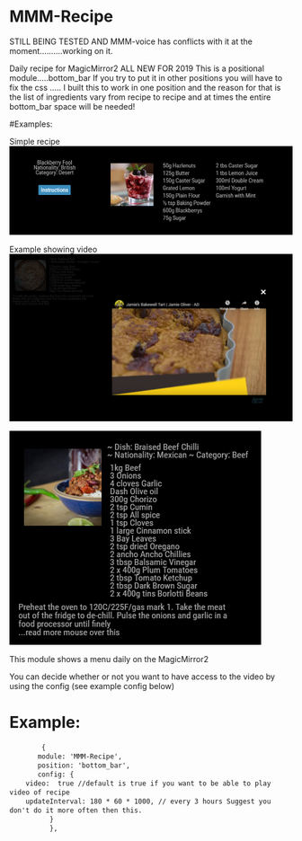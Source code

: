 # MMM-Recipe

 STILL BEING TESTED AND MMM-voice has conflicts with it at the moment..........working on it.
 
Daily recipe for MagicMirror2  ALL NEW FOR 2019
This is a positional module.....bottom_bar
If you try to put it in other positions you will have to fix the css ..... I built this to work in one position and the reason for that is the list of ingredients vary from recipe to recipe and at times the entire bottom_bar space will be needed!

#Examples:

Simple recipe
![](examples/recipe1.png)

Example showing video
![](examples/recipe2.png)


![](examples/recipe3.png)

This module shows a menu daily on the MagicMirror2

You can decide whether or not you want to have access to the video by using the config (see example config below)

   # Example:
            {
           module: 'MMM-Recipe',
           position: 'bottom_bar',
           config: {
	    video:  true //default is true if you want to be able to play video of recipe
	    updateInterval: 180 * 60 * 1000, // every 3 hours Suggest you don't do it more often then this.
              }
              }, 
 
